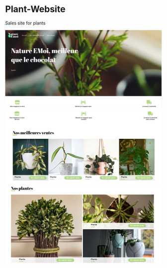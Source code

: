 # Plant-Website
Sales site for plants

<img src="images/Final1.png">

<img src="images/Final2.png">

<img src="images/Final3.png">

